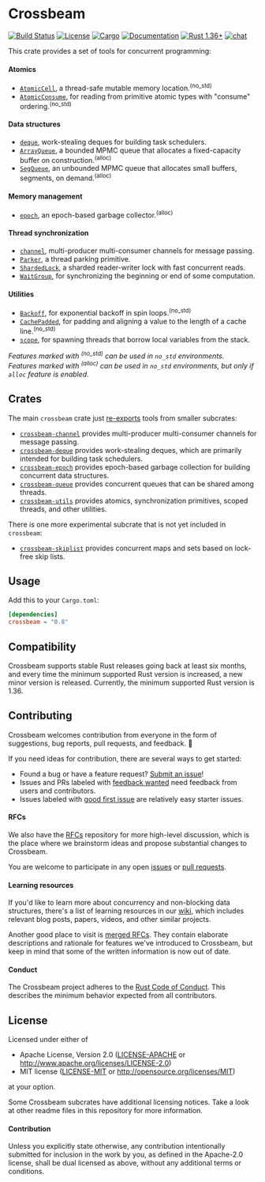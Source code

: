 # Crossbeam

[![Build Status](https://github.com/crossbeam-rs/crossbeam/workflows/CI/badge.svg)](
https://github.com/crossbeam-rs/crossbeam/actions)
[![License](https://img.shields.io/badge/license-MIT_OR_Apache--2.0-blue.svg)](
https://github.com/crossbeam-rs/crossbeam#license)
[![Cargo](https://img.shields.io/crates/v/crossbeam.svg)](
https://crates.io/crates/crossbeam)
[![Documentation](https://docs.rs/crossbeam/badge.svg)](
https://docs.rs/crossbeam)
[![Rust 1.36+](https://img.shields.io/badge/rust-1.36+-lightgray.svg)](
https://www.rust-lang.org)
[![chat](https://img.shields.io/discord/569610676205781012.svg?logo=discord)](https://discordapp.com/invite/JXYwgWZ)

This crate provides a set of tools for concurrent programming:

#### Atomics

* [`AtomicCell`], a thread-safe mutable memory location.<sup>(no_std)</sup>
* [`AtomicConsume`], for reading from primitive atomic types with "consume" ordering.<sup>(no_std)</sup>

#### Data structures

* [`deque`], work-stealing deques for building task schedulers.
* [`ArrayQueue`], a bounded MPMC queue that allocates a fixed-capacity buffer on construction.<sup>(alloc)</sup>
* [`SegQueue`], an unbounded MPMC queue that allocates small buffers, segments, on demand.<sup>(alloc)</sup>

#### Memory management

* [`epoch`], an epoch-based garbage collector.<sup>(alloc)</sup>

#### Thread synchronization

* [`channel`], multi-producer multi-consumer channels for message passing.
* [`Parker`], a thread parking primitive.
* [`ShardedLock`], a sharded reader-writer lock with fast concurrent reads.
* [`WaitGroup`], for synchronizing the beginning or end of some computation.

#### Utilities

* [`Backoff`], for exponential backoff in spin loops.<sup>(no_std)</sup>
* [`CachePadded`], for padding and aligning a value to the length of a cache line.<sup>(no_std)</sup>
* [`scope`], for spawning threads that borrow local variables from the stack.

*Features marked with <sup>(no_std)</sup> can be used in `no_std` environments.*<br/>
*Features marked with <sup>(alloc)</sup> can be used in `no_std` environments, but only if `alloc`
feature is enabled.*

[`AtomicCell`]: https://docs.rs/crossbeam/*/crossbeam/atomic/struct.AtomicCell.html
[`AtomicConsume`]: https://docs.rs/crossbeam/*/crossbeam/atomic/trait.AtomicConsume.html
[`deque`]: https://docs.rs/crossbeam/*/crossbeam/deque/index.html
[`ArrayQueue`]: https://docs.rs/crossbeam/*/crossbeam/queue/struct.ArrayQueue.html
[`SegQueue`]: https://docs.rs/crossbeam/*/crossbeam/queue/struct.SegQueue.html
[`channel`]: https://docs.rs/crossbeam/*/crossbeam/channel/index.html
[`Parker`]: https://docs.rs/crossbeam/*/crossbeam/sync/struct.Parker.html
[`ShardedLock`]: https://docs.rs/crossbeam/*/crossbeam/sync/struct.ShardedLock.html
[`WaitGroup`]: https://docs.rs/crossbeam/*/crossbeam/sync/struct.WaitGroup.html
[`epoch`]: https://docs.rs/crossbeam/*/crossbeam/epoch/index.html
[`Backoff`]: https://docs.rs/crossbeam/*/crossbeam/utils/struct.Backoff.html
[`CachePadded`]: https://docs.rs/crossbeam/*/crossbeam/utils/struct.CachePadded.html
[`scope`]: https://docs.rs/crossbeam/*/crossbeam/fn.scope.html

## Crates

The main `crossbeam` crate just [re-exports](src/lib.rs) tools from
smaller subcrates:

* [`crossbeam-channel`](crossbeam-channel)
  provides multi-producer multi-consumer channels for message passing.
* [`crossbeam-deque`](crossbeam-deque)
  provides work-stealing deques, which are primarily intended for building task schedulers.
* [`crossbeam-epoch`](crossbeam-epoch)
  provides epoch-based garbage collection for building concurrent data structures.
* [`crossbeam-queue`](crossbeam-queue)
  provides concurrent queues that can be shared among threads.
* [`crossbeam-utils`](crossbeam-utils)
  provides atomics, synchronization primitives, scoped threads, and other utilities.

There is one more experimental subcrate that is not yet included in `crossbeam`:

* [`crossbeam-skiplist`](crossbeam-skiplist)
  provides concurrent maps and sets based on lock-free skip lists.

## Usage

Add this to your `Cargo.toml`:

```toml
[dependencies]
crossbeam = "0.8"
```

## Compatibility

Crossbeam supports stable Rust releases going back at least six months,
and every time the minimum supported Rust version is increased, a new minor
version is released. Currently, the minimum supported Rust version is 1.36.

## Contributing

Crossbeam welcomes contribution from everyone in the form of suggestions, bug reports,
pull requests, and feedback. 💛

If you need ideas for contribution, there are several ways to get started:

* Found a bug or have a feature request?
  [Submit an issue](https://github.com/crossbeam-rs/crossbeam/issues/new)!
* Issues and PRs labeled with
  [feedback wanted](https://github.com/crossbeam-rs/crossbeam/issues?utf8=%E2%9C%93&q=is%3Aopen+sort%3Aupdated-desc+label%3A%22feedback+wanted%22+)
  need feedback from users and contributors.
* Issues labeled with
  [good first issue](https://github.com/crossbeam-rs/crossbeam/issues?q=is%3Aissue+is%3Aopen+sort%3Aupdated-desc+label%3A%22good+first+issue%22)
  are relatively easy starter issues.

#### RFCs

We also have the [RFCs](https://github.com/crossbeam-rs/rfcs) repository for more
high-level discussion, which is the place where we brainstorm ideas and propose
substantial changes to Crossbeam.

You are welcome to participate in any open
[issues](https://github.com/crossbeam-rs/rfcs/issues?q=is%3Aissue+is%3Aopen+sort%3Aupdated-desc)
or
[pull requests](https://github.com/crossbeam-rs/rfcs/pulls?q=is%3Apr+is%3Aopen+sort%3Aupdated-desc).

#### Learning resources

If you'd like to learn more about concurrency and non-blocking data structures, there's a
list of learning resources in our [wiki](https://github.com/crossbeam-rs/rfcs/wiki),
which includes relevant blog posts, papers, videos, and other similar projects.

Another good place to visit is [merged RFCs](https://github.com/crossbeam-rs/rfcs/tree/master/text).
They contain elaborate descriptions and rationale for features we've introduced to
Crossbeam, but keep in mind that some of the written information is now out of date.

#### Conduct

The Crossbeam project adheres to the
[Rust Code of Conduct](https://github.com/rust-lang/rust/blob/master/CODE_OF_CONDUCT.md).
This describes the minimum behavior expected from all contributors.

## License

Licensed under either of

 * Apache License, Version 2.0 ([LICENSE-APACHE](LICENSE-APACHE) or http://www.apache.org/licenses/LICENSE-2.0)
 * MIT license ([LICENSE-MIT](LICENSE-MIT) or http://opensource.org/licenses/MIT)

at your option.

Some Crossbeam subcrates have additional licensing notices.
Take a look at other readme files in this repository for more information.

#### Contribution

Unless you explicitly state otherwise, any contribution intentionally submitted
for inclusion in the work by you, as defined in the Apache-2.0 license, shall be
dual licensed as above, without any additional terms or conditions.
